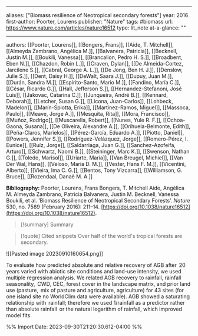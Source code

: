   
---
aliases: ["Biomass resilience of Neotropical secondary forests"] 
year: 2016 
first-author: Poorter, Lourens
publisher: "Nature" 
tags: #biomass 
url: https://www.nature.com/articles/nature16512 
type: lit_note
at-a-glance: ""

--- 
authors: [[Poorter, Lourens]], [[Bongers, Frans]], [[Aide, T. Mitchell]], [[Almeyda Zambrano, Angélica M.]], [[Balvanera, Patricia]], [[Becknell, Justin M.]], [[Boukili, Vanessa]], [[Brancalion, Pedro H. S.]], [[Broadbent, Eben N.]], [[Chazdon, Robin L.]], [[Craven, Dylan]], [[De Almeida-Cortez, Jarcilene S.]], [[Cabral, George A. L.]], [[De Jong, Ben H. J.]], [[Denslow, Julie S.]], [[Dent, Daisy H.]], [[DeWalt, Saara J.]], [[Dupuy, Juan M.]], [[Durán, Sandra M.]], [[Espírito-Santo, Mario M.]], [[Fandino, María C.]], [[César, Ricardo G.]], [[Hall, Jefferson S.]], [[Hernandez-Stefanoni, José Luis]], [[Jakovac, Catarina C.]], [[Junqueira, André B.]], [[Kennard, Deborah]], [[Letcher, Susan G.]], [[Licona, Juan-Carlos]], [[Lohbeck, Madelon]], [[Marín-Spiotta, Erika]], [[Martínez-Ramos, Miguel]], [[Massoca, Paulo]], [[Meave, Jorge A.]], [[Mesquita, Rita]], [[Mora, Francisco]], [[Muñoz, Rodrigo]], [[Muscarella, Robert]], [[Nunes, Yule R. F.]], [[Ochoa-Gaona, Susana]], [[De Oliveira, Alexandre A.]], [[Orihuela-Belmonte, Edith]], [[Peña-Claros, Marielos]], [[Pérez-García, Eduardo A.]], [[Piotto, Daniel]], [[Powers, Jennifer S.]], [[Rodríguez-Velázquez, Jorge]], [[Romero-Pérez, I. Eunice]], [[Ruíz, Jorge]], [[Saldarriaga, Juan G.]], [[Sanchez-Azofeifa, Arturo]], [[Schwartz, Naomi B.]], [[Steininger, Marc K.]], [[Swenson, Nathan G.]], [[Toledo, Marisol]], [[Uriarte, Maria]], [[Van Breugel, Michiel]], [[Van Der Wal, Hans]], [[Veloso, Maria D. M.]], [[Vester, Hans F. M.]], [[Vicentini, Alberto]], [[Vieira, Ima C. G.]], [[Bentos, Tony Vizcarra]], [[Williamson, G. Bruce]], [[Rozendaal, Danaë M. A.]]

**Bibliography:** Poorter, Lourens, Frans Bongers, T. Mitchell Aide, Angélica M. Almeyda Zambrano, Patricia Balvanera, Justin M. Becknell, Vanessa Boukili, et al. ‘Biomass Resilience of Neotropical Secondary Forests’. _Nature_ 530, no. 7589 (February 2016): 211–14. [https://doi.org/10.1038/nature16512](https://doi.org/10.1038/nature16512). 

>[!summary] Summary
> 

>[!quote] Cited snippets
> Over half of the world's tropical forests are secondary.

  
![[Pasted image 20230910160654.png]]

To evaluate how predicted absolute and relative recovery of AGB after  20 years varied with abiotic site conditions and land-use intensity, we used multiple regression analysis. We related AGB recovery to rainfall, rainfall seasonality,  CWD, CEC, forest cover in the landscape matrix, and prior land use (pasture,  mix of pasture and agriculture, agriculture) for 43 sites (for one island site no WorldClim data were available). AGB showed a saturating relationship with  rainfall; therefore we used 1/rainfall as a predictor rather than absolute rainfall  or the natural logarithm of rainfall, which improved model fits.

%% Import Date: 2023-09-30T21:20:30.612-04:00 %%
